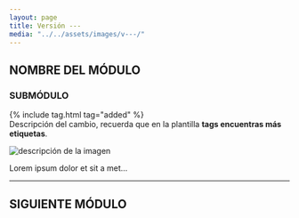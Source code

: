 ```yaml
---
layout: page
title: Versión ---
media: "../../assets/images/v---/"
---
```


## NOMBRE DEL MÓDULO

### SUBMÓDULO

{% include tag.html tag="added" %}  
Descripción del cambio, recuerda que en la plantilla **tags encuentras más etiquetas**.

![descripción de la imagen](../../assets/images/ruta-de-la-imagen.png)

Lorem ipsum dolor et sit a met...

---

## SIGUIENTE MÓDULO